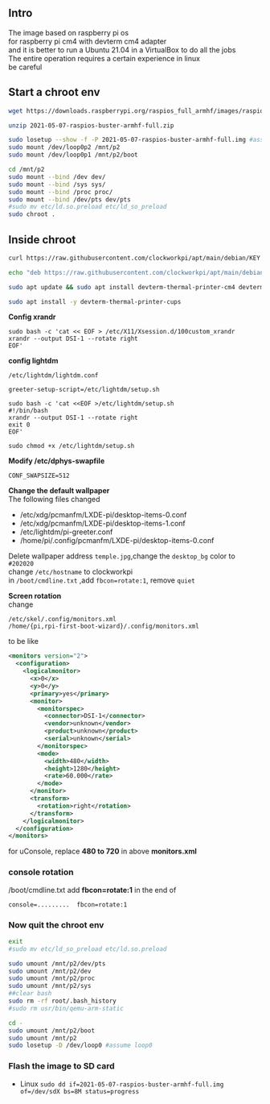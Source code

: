 ## Intro
The image based on raspberry pi os  
for raspberry pi cm4 with devterm cm4 adapter  
and it is better to run a Ubuntu 21.04 in a VirtualBox to do all the jobs  
The entire operation requires a certain experience in linux  
be careful  

## Start a chroot env
```bash
wget https://downloads.raspberrypi.org/raspios_full_armhf/images/raspios_full_armhf-2021-05-28/2021-05-07-raspios-buster-armhf-full.zip

unzip 2021-05-07-raspios-buster-armhf-full.zip

sudo losetup --show -f -P 2021-05-07-raspios-buster-armhf-full.img #assume loop0
sudo mount /dev/loop0p2 /mnt/p2
sudo mount /dev/loop0p1 /mnt/p2/boot

cd /mnt/p2
sudo mount --bind /dev dev/
sudo mount --bind /sys sys/
sudo mount --bind /proc proc/
sudo mount --bind /dev/pts dev/pts
#sudo mv etc/ld.so.preload etc/ld_so_preload
sudo chroot .
```

## Inside chroot 
```bash
curl https://raw.githubusercontent.com/clockworkpi/apt/main/debian/KEY.gpg | sudo tee /etc/apt/trusted.gpg.d/clockworkpi.asc

echo "deb https://raw.githubusercontent.com/clockworkpi/apt/main/debian/ stable main" | sudo tee -a /etc/apt/sources.list.d/clockworkpi.list

sudo apt update && sudo apt install devterm-thermal-printer-cm4 devterm-fan-temp-daemon-cm4 devterm-kernel-cm4-rpi devterm-audio-patch devterm-wiringpi-cm4-cpi -y

sudo apt install -y devterm-thermal-printer-cups
```
**Config xrandr**
```
sudo bash -c 'cat << EOF > /etc/X11/Xsession.d/100custom_xrandr
xrandr --output DSI-1 --rotate right
EOF'
```
**config lightdm** 

`/etc/lightdm/lightdm.conf`

`greeter-setup-script=/etc/lightdm/setup.sh`
```
sudo bash -c 'cat <<EOF >/etc/lightdm/setup.sh
#!/bin/bash
xrandr --output DSI-1 --rotate right
exit 0
EOF'
```
`sudo chmod +x /etc/lightdm/setup.sh`

**Modify /etc/dphys-swapfile**
```
CONF_SWAPSIZE=512
```

**Change the default wallpaper**   
The following files changed 

* /etc/xdg/pcmanfm/LXDE-pi/desktop-items-0.conf 
* /etc/xdg/pcmanfm/LXDE-pi/desktop-items-1.conf 
* /etc/lightdm/pi-greeter.conf 
* /home/pi/.config/pcmanfm/LXDE-pi/desktop-items-0.conf 

Delete wallpaper address `temple.jpg`,change the `desktop_bg` color to `#202020`   
change `/etc/hostname` to clockworkpi  
in `/boot/cmdline.txt` ,add `fbcon=rotate:1`, remove `quiet` 

**Screen rotation**  
change 
```
/etc/skel/.config/monitors.xml 
/home/{pi,rpi-first-boot-wizard}/.config/monitors.xml 
```
to be like
```xml
<monitors version="2">
  <configuration>
    <logicalmonitor>
      <x>0</x>
      <y>0</y>
      <primary>yes</primary>
      <monitor>
        <monitorspec>
          <connector>DSI-1</connector>
          <vendor>unknown</vendor>
          <product>unknown</product>
          <serial>unknown</serial>
        </monitorspec>
        <mode>
          <width>480</width>
          <height>1280</height>
          <rate>60.000</rate>
        </mode>
      </monitor>
      <transform>
        <rotation>right</rotation>
      </transform>
    </logicalmonitor>
  </configuration>
</monitors>
```
for uConsole, replace **480 to 720** in above **monitors.xml**

### console rotation
/boot/cmdline.txt   add **fbcon=rotate:1** in the end of 
```
console=.........  fbcon=rotate:1

```


### Now quit the chroot env
```bash
exit
#sudo mv etc/ld_so_preload etc/ld.so.preload

sudo umount /mnt/p2/dev/pts
sudo umount /mnt/p2/dev
sudo umount /mnt/p2/proc
sudo umount /mnt/p2/sys
##clear bash 
sudo rm -rf root/.bash_history
#sudo rm usr/bin/qemu-arm-static

cd -
sudo umount /mnt/p2/boot
sudo umount /mnt/p2
sudo losetup -D /dev/loop0 #assume loop0
```

### Flash the image to SD card 
* Linux
`sudo dd if=2021-05-07-raspios-buster-armhf-full.img of=/dev/sdX bs=8M status=progress`

